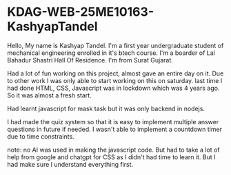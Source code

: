 # KDAG-WEB-25ME10163-KashyapTandel

Hello, My name is Kashyap Tandel. I'm a first year undergraduate student of mechanical engineering enrolled in it's btech course. I'm a boarder of Lal Bahadur Shastri Hall Of Residence. I'm from Surat Gujarat.

Had a lot of fun working on this project, almost gave an entire day on it. Due to other work I was only able to start working on this on saturday. last time I had done HTML, CSS, Javascript was in lockdown which was 4 years ago. So it was almost a fresh start.

Had learnt javascript for mask task but it was only backend in nodejs.

I had made the quiz system so that it is easy to implement multiple answer questions in future if needed. I wasn't able to implement a countdown timer due to time constraints.

note: no AI was used in making the javascript code. But had to take a lot of help from google and chatgpt for CSS as I didn't had time to learn it. But I had make sure I understand everything first.
